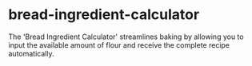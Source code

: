 # bread-ingredient-calculator
The 'Bread Ingredient Calculator' streamlines baking by allowing you to input the available amount of flour and receive the complete recipe automatically.
